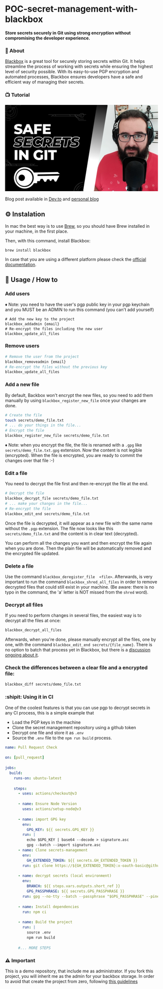 # POC-secret-management-with-blackbox

**Store secrets securely in Git using strong encryption without compromising the developer experience.**


### :crystal_ball: About

[Blackbox](https://github.com/StackExchange/blackbox) is a great tool for securely storing secrets within Git. It helps streamline the process of working with secrets while ensuring the highest level of security possible. With its easy-to-use PGP encryption and automated processes, Blackbox ensures developers have a safe and efficient way of managing their secrets.


### :tv: Tutorial 

[![promotional banner from youtube](.github/img/banner.png)](https://www.youtube.com/watch?v=beJT7wMvJo4)

Blog post available in [Dev.to](https://dev.to/ulisesgascon/safely-store-secrets-in-git-using-blackbox-419c) and [personal blog](https://blog.ulisesgascon.com/safely-store-secrets-in-git-using-blackbox)


## ⚙️ Instalation
In mac the best way is to use [Brew](https://brew.sh/), so you should have Brew installed in your machine, in the first place.

Then, with this command, install Blackbox:

```
brew install blackbox
````

In case that you are using a different platform please check the [official documentation](https://github.com/StackExchange/blackbox#installation-instructions).

## 🔐 Usage / How to

### Add users
♦️ Note: you need to have the user's pgp public key in your pgp keychain and you MUST be an ADMIN to run this command (you can't add yourself)

```
# Add the new key to the project
blackbox_addadmin {email}
# Re-encrypt the files including the new user
blackbox_update_all_files
```

### Remove users

```bash
# Remove the user from the project
blackbox_removeadmin {email}
# Re-encrypt the files without the previous key
blackbox_update_all_files
```

### Add a new file

By default, Backbox won't encrypt the new files, so you need to add them manually by using `blackbox_register_new_file` once your changes are done.

```bash
# Create the file
touch secrets/demo_file.txt
# ... do your things in the file...
# Encrypt the file
blackbox_register_new_file secrets/demo_file.txt
```

♦️ Note: when you encrypt the file, the file is renamed with a `.gpg` like `secrets/demo_file.txt.gpg` extension. Now the content is not legible (encrypted). When the file is encrypted, you are ready to commit the changes over that file :-)


### Edit a file

You need to decrypt the file first and then re-encrypt the file at the end.

```bash
# Decrypt the file
blackbox_decrypt_file secrets/demo_file.txt
# ... make your changes in the file...
# Re-encrypt the file
blackbox_edit_end secrets/demo_file.txt
```

Once the file is decrypted, it will appear as a new file with the same name without the `.pgp` extension. The file now looks like this `secrets/demo_file.txt` and the content is in clear text (decrypted).

You can perform all the changes you want and then encrypt the file again when you are done. Then the plain file will be automatically removed and the encrypted file updated.

### Delete a file

Use the command `blackbox_deregister_file  <file>`. Afterwards, is very important to run the command `blackbox_shred_all_files` in order to remove decrypted files that could still exist in your machine. (Be aware: there is no typo in the command, the 'a' letter is NOT missed from the `shred` word).

### Decrypt all files

If you need to perform changes in several files, the easiest way is to decrypt all the files at once:

```bash
blackbox_decrypt_all_files
```

Afterwards, when you're done, please manually encrypt all the files, one by one, with the command `blackbox_edit_end secrets/{file_name}`.
There is no option to batch that process yet in Blackbox, but there is a [discussion ongoing about it](https://github.com/StackExchange/blackbox/issues/52).

### Check the differences between a clear file and a encrypted file:

```bash
blackbox_diff secrets/demo_file.txt
```

### :shipit: Using it in CI

One of the coolest features is that you can use pgp to decrypt secrets in any CI process, this is a simple example that
- Load the PGP keys in the machine
- Clone the secret management repository using a github token
- Decrypt one file and store it as `.env`
- Source the `.env` file to the `npm run build` process.

```yml
name: Pull Request Check

on: [pull_request]

jobs:
  build:
    runs-on: ubuntu-latest

    steps:
      - uses: actions/checkout@v3

      - name: Ensure Node Version
        uses: actions/setup-node@v3

      - name: import GPG key
        env:
          GPG_KEY: ${{ secrets.GPG_KEY }}
        run: |
          echo $GPG_KEY | base64 --decode > signature.asc
          gpg --batch --import signature.asc
      - name: Clone secrets-management
        env:
          GH_EXTENDED_TOKEN: ${{ secrets.GH_EXTENDED_TOKEN }}
        run: git clone https://${GH_EXTENDED_TOKEN}:x-oauth-basic@github.com/UlisesGascon/super-secrets-management.git

      - name: decrypt secrets (local environment)
        env:
          BRANCH: ${{ steps.vars.outputs.short_ref }}
          GPG_PASSPHRASE: ${{ secrets.GPG_PASSPHRASE }}
        run: gpg --no-tty --batch --passphrase "$GPG_PASSPHRASE" --pinentry-mode loopback --output .env --decrypt super-secrets-management/secrets/app/.env.gpg

      - name: Install dependencies
        run: npm ci

      - name: Build the project
        run: |
          source .env
          npm run build

      #... MORE STEPS
```


### :warning: Important

This is a demo repository, that include me as administrator. If you fork this project, you will inherit me as the admin for your backbox storage. In order to avoid that create the project from zero, following [this guidelines](https://github.com/StackExchange/blackbox#installation-instructions)

